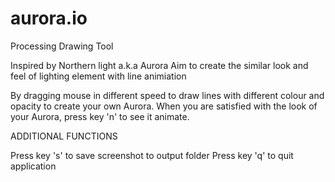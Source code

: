# aurora.io
Processing Drawing Tool


Inspired by Northern light a.k.a Aurora
Aim to create the similar look and feel of lighting element with line animiation

By dragging mouse in different speed to draw lines with different colour and opacity to create your own Aurora.
When you are satisfied with the look of your Aurora, press key 'n' to see it animate.

ADDITIONAL FUNCTIONS

Press key 's' to save screenshot to output folder
Press key 'q' to quit application


